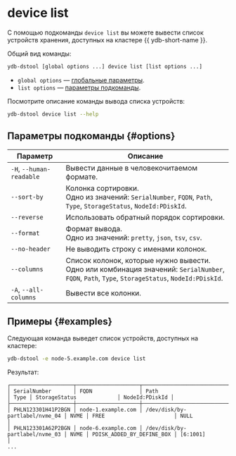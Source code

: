 # device list

С помощью подкоманды `device list` вы можете вывести список устройств хранения, доступных на кластере {{ ydb-short-name }}.

Общий вид команды:

```bash
ydb-dstool [global options ...] device list [list options ...]
```

* `global options` — [глобальные параметры](global-options.md).
* `list options` — [параметры подкоманды](#options).

Посмотрите описание команды вывода списка устройств:

```bash
ydb-dstool device list --help
```

## Параметры подкоманды {#options}

Параметр | Описание
---|---
`-H`, `--human-readable` | Вывести данные в человекочитаемом формате.
`--sort-by` | Колонка сортировки.<br>Одно из значений: `SerialNumber`, `FQDN`, `Path`, `Type`, `StorageStatus`, `NodeId:PDiskId`.
`--reverse` | Использовать обратный порядок сортировки.
`--format` | Формат вывода.<br>Одно из значений: `pretty`, `json`, `tsv`, `csv`.
`--no-header` | Не выводить строку с именами колонок.
`--columns` | Список колонок, которые нужно вывести.<br>Одно или комбинация значений: `SerialNumber`, `FQDN`, `Path`, `Type`, `StorageStatus`, `NodeId:PDiskId`.
`-A`, `--all-columns` | Вывести все колонки.

## Примеры {#examples}

Следующая команда выведет список устройств, доступных на кластере:

```bash
ydb-dstool -e node-5.example.com device list
```

Результат:

```text
┌────────────────────┬────────────────────┬────────────────────────────────┬──────┬───────────────────────────┬────────────────┐
│ SerialNumber       │ FQDN               │ Path                           │ Type │ StorageStatus             │ NodeId:PDiskId │
├────────────────────┼────────────────────┼────────────────────────────────┼──────┼───────────────────────────┼────────────────┤
│ PHLN123301H41P2BGN │ node-1.example.com │ /dev/disk/by-partlabel/nvme_04 │ NVME │ FREE                      │ NULL           │
│ PHLN123301A62P2BGN │ node-6.example.com │ /dev/disk/by-partlabel/nvme_03 │ NVME │ PDISK_ADDED_BY_DEFINE_BOX │ [6:1001]       │
...
```
